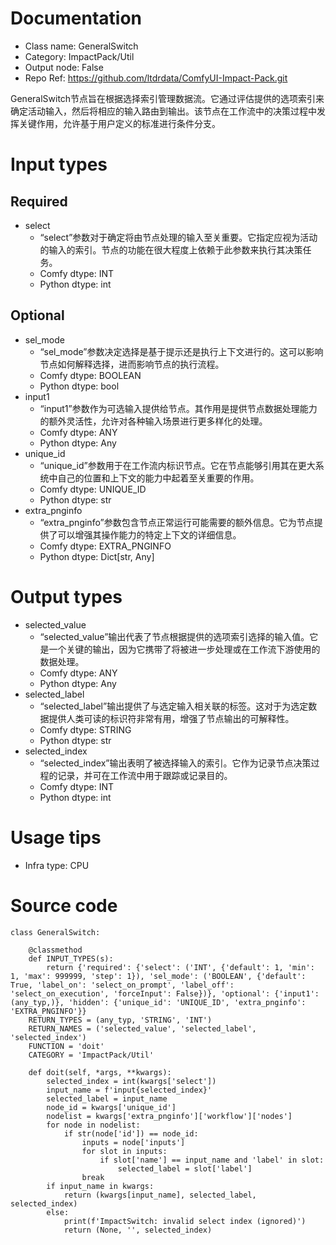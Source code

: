 # Documentation
- Class name: GeneralSwitch
- Category: ImpactPack/Util
- Output node: False
- Repo Ref: https://github.com/ltdrdata/ComfyUI-Impact-Pack.git

GeneralSwitch节点旨在根据选择索引管理数据流。它通过评估提供的选项索引来确定活动输入，然后将相应的输入路由到输出。该节点在工作流中的决策过程中发挥关键作用，允许基于用户定义的标准进行条件分支。

# Input types
## Required
- select
    - “select”参数对于确定将由节点处理的输入至关重要。它指定应视为活动的输入的索引。节点的功能在很大程度上依赖于此参数来执行其决策任务。
    - Comfy dtype: INT
    - Python dtype: int
## Optional
- sel_mode
    - “sel_mode”参数决定选择是基于提示还是执行上下文进行的。这可以影响节点如何解释选择，进而影响节点的执行流程。
    - Comfy dtype: BOOLEAN
    - Python dtype: bool
- input1
    - “input1”参数作为可选输入提供给节点。其作用是提供节点数据处理能力的额外灵活性，允许对各种输入场景进行更多样化的处理。
    - Comfy dtype: ANY
    - Python dtype: Any
- unique_id
    - “unique_id”参数用于在工作流内标识节点。它在节点能够引用其在更大系统中自己的位置和上下文的能力中起着至关重要的作用。
    - Comfy dtype: UNIQUE_ID
    - Python dtype: str
- extra_pnginfo
    - “extra_pnginfo”参数包含节点正常运行可能需要的额外信息。它为节点提供了可以增强其操作能力的特定上下文的详细信息。
    - Comfy dtype: EXTRA_PNGINFO
    - Python dtype: Dict[str, Any]

# Output types
- selected_value
    - “selected_value”输出代表了节点根据提供的选项索引选择的输入值。它是一个关键的输出，因为它携带了将被进一步处理或在工作流下游使用的数据处理。
    - Comfy dtype: ANY
    - Python dtype: Any
- selected_label
    - “selected_label”输出提供了与选定输入相关联的标签。这对于为选定数据提供人类可读的标识符非常有用，增强了节点输出的可解释性。
    - Comfy dtype: STRING
    - Python dtype: str
- selected_index
    - “selected_index”输出表明了被选择输入的索引。它作为记录节点决策过程的记录，并可在工作流中用于跟踪或记录目的。
    - Comfy dtype: INT
    - Python dtype: int

# Usage tips
- Infra type: CPU

# Source code
```
class GeneralSwitch:

    @classmethod
    def INPUT_TYPES(s):
        return {'required': {'select': ('INT', {'default': 1, 'min': 1, 'max': 999999, 'step': 1}), 'sel_mode': ('BOOLEAN', {'default': True, 'label_on': 'select_on_prompt', 'label_off': 'select_on_execution', 'forceInput': False})}, 'optional': {'input1': (any_typ,)}, 'hidden': {'unique_id': 'UNIQUE_ID', 'extra_pnginfo': 'EXTRA_PNGINFO'}}
    RETURN_TYPES = (any_typ, 'STRING', 'INT')
    RETURN_NAMES = ('selected_value', 'selected_label', 'selected_index')
    FUNCTION = 'doit'
    CATEGORY = 'ImpactPack/Util'

    def doit(self, *args, **kwargs):
        selected_index = int(kwargs['select'])
        input_name = f'input{selected_index}'
        selected_label = input_name
        node_id = kwargs['unique_id']
        nodelist = kwargs['extra_pnginfo']['workflow']['nodes']
        for node in nodelist:
            if str(node['id']) == node_id:
                inputs = node['inputs']
                for slot in inputs:
                    if slot['name'] == input_name and 'label' in slot:
                        selected_label = slot['label']
                break
        if input_name in kwargs:
            return (kwargs[input_name], selected_label, selected_index)
        else:
            print(f'ImpactSwitch: invalid select index (ignored)')
            return (None, '', selected_index)
```